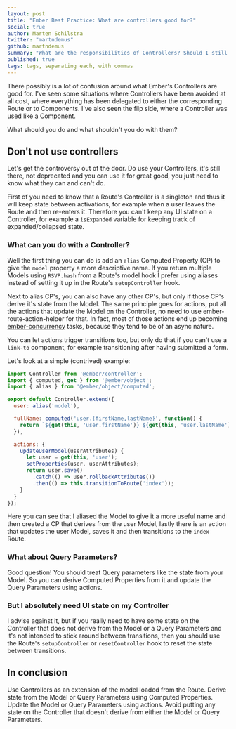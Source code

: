 ```yaml
---
layout: post
title: "Ember Best Practice: What are controllers good for?"
social: true
author: Marten Schilstra
twitter: "martndemus"
github: martndemus
summary: "What are the responsibilities of Controllers? Should I still use Controllers? Let's find out!"
published: true
tags: tags, separating each, with commas
---
```


There possibly is a lot of confusion around what Ember's Controllers are good for. I've seen some situations where Controllers have been avoided at all cost, where everything has been delegated to either the corresponding Route or to Components. I've also seen the flip side, where a Controller was used like a Component.

What should you do and what shouldn't you do with them?

## Don't not use controllers
Let's get the controversy out of the door. Do use your Controllers, it's still there, not deprecated and you can use it for great good, you just need to know what they can and can't do.

First of you need to know that a Route's Controller is a singleton and thus it will keep state between activations, for example when a user leaves the Route and then re-enters it. Therefore you can't keep any UI state on a Controller, for example a `isExpanded` variable for keeping track of expanded/collapsed state.

### What can you do with a Controller?
Well the first thing you can do is add an `alias` Computed Property (CP) to give the `model` property a more descriptive name. If you return multiple Models using `RSVP.hash` from a Route's model hook I prefer using aliases instead of setting it up in the Route's `setupController` hook.

Next to alias CP's, you can also have any other CP's, but only if those CP's derive it's state from the Model. The same principle goes for actions, put all the actions that update the Model on the Controller, no need to use ember-route-action-helper for that. In fact, most of those actions end up  becoming  [ember-concurrency](http://ember-concurrency.com) tasks, because they tend to be of an async nature.  

You can let actions trigger transitions too, but only do that if you can't use a `link-to` component, for example transitioning after having submitted a form.

 Let's look at a simple (contrived) example:

```javascript
import Controller from '@ember/controller';
import { computed, get } from '@ember/object';
import { alias } from '@ember/object/computed';

export default Controller.extend({
  user: alias('model'),

  fullName: computed('user.{firstName,lastName}', function() {
    return `${get(this, 'user.firstName')} ${get(this, 'user.lastName')}`;
  }),

  actions: {
    updateUserModel(userAttributes) {
      let user = get(this, 'user');
      setProperties(user, userAttributes);
      return user.save()
        .catch(() => user.rollbackAttributes())
        .then(() => this.transitionToRoute('index'));
    }
  }
});
```

Here you can see that I aliased the Model to give it a more useful name   and then created a CP that derives from the user Model, lastly there is an action that updates the user Model, saves it and then transitions to the `index` Route.

### What about Query Parameters?
Good question! You should treat Query parameters like the state from your Model. So you can derive Computed Properties from it and update the Query Parameters using actions.

### But I absolutely need UI state on my Controller
I advise against it, but if you really need to have some state on the Controller that does not derive from the Model or a Query Parameters and it's not intended to stick around between transitions, then you should use the Route's `setupController` or `resetController` hook to reset the state between transitions.

## In conclusion
Use Controllers as an extension of the model loaded from the Route. Derive state from the Model or Query Parameters using Computed Properties. Update the Model or Query Parameters using actions. Avoid putting any state on the Controller that doesn't derive from either the Model or Query Parameters.
